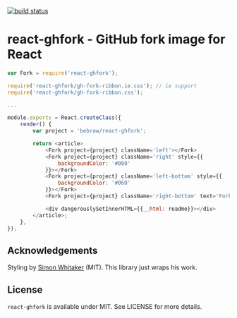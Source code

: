 [![build status](https://secure.travis-ci.org/bebraw/react-ghfork.png)](http://travis-ci.org/bebraw/react-ghfork)
# react-ghfork - GitHub fork image for React

```javascript
var Fork = require('react-ghfork');

require('react-ghfork/gh-fork-ribbon.ie.css'); // ie support
require('react-ghfork/gh-fork-ribbon.css');

...

module.exports = React.createClass({
    render() {
        var project = 'bebraw/react-ghfork';

        return <article>
            <Fork project={project} className='left'></Fork>
            <Fork project={project} className='right' style={{
                backgroundColor: '#000'
            }}></Fork>
            <Fork project={project} className='left-bottom' style={{
                backgroundColor: '#060'
            }}></Fork>
            <Fork project={project} className='right-bottom' text='Forkkaa minut'></Fork>

            <div dangerouslySetInnerHTML={{__html: readme}}></div>
        </article>;
    },
});
```

## Acknowledgements

Styling by [Simon Whitaker](http://simonwhitaker.github.io/github-fork-ribbon-css/) (MIT). This library just wraps his work.

## License

`react-ghfork` is available under MIT. See LICENSE for more details.

